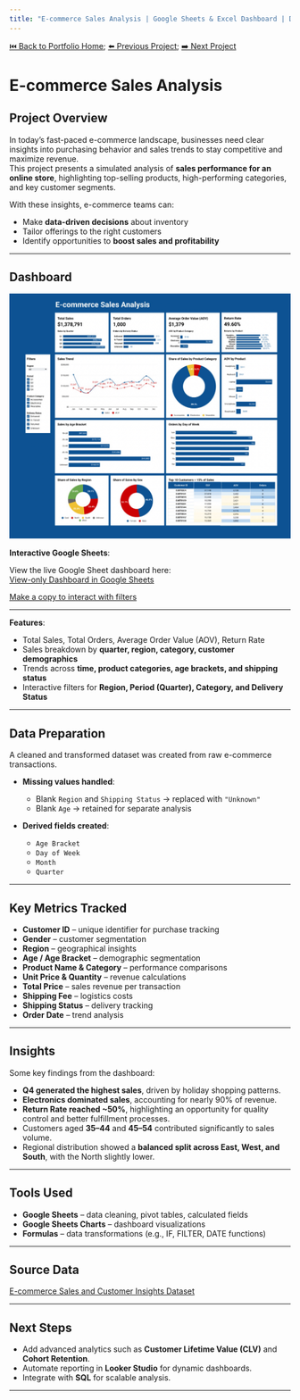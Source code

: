 ```yaml
---
title: "E-commerce Sales Analysis | Google Sheets & Excel Dashboard | Data Analyst Portfolio"
---
```

[⏮️ Back to Portfolio Home](../README.md); [⬅️ Previous Project](../digital-marketing-analysis/index.md); [➡️ Next Project](../personal-finance-analysis/index.md)

# E-commerce Sales Analysis

## Project Overview
In today’s fast-paced e-commerce landscape, businesses need clear insights into purchasing behavior and sales trends to stay competitive and maximize revenue.  
This project presents a simulated analysis of **sales performance for an online store**, highlighting top-selling products, high-performing categories, and key customer segments.  

With these insights, e-commerce teams can:
- Make **data-driven decisions** about inventory  
- Tailor offerings to the right customers  
- Identify opportunities to **boost sales and profitability**  

---

## Dashboard
![E-commerce Dashboard Screenshot](./dashboard.jpg)  

**Interactive Google Sheets**:

View the live Google Sheet dashboard here:  
[View-only Dashboard in Google Sheets](https://docs.google.com/spreadsheets/d/10rubzJVFPSoYWgZBLaB9XAg144oszKXX2VnCMkMYYx4/edit?usp=drivesdk)

[Make a copy to interact with filters](https://docs.google.com/spreadsheets/d/10rubzJVFPSoYWgZBLaB9XAg144oszKXX2VnCMkMYYx4/copy)

---

**Features**:
- Total Sales, Total Orders, Average Order Value (AOV), Return Rate  
- Sales breakdown by **quarter, region, category, customer demographics**  
- Trends across **time, product categories, age brackets, and shipping status**  
- Interactive filters for **Region, Period (Quarter), Category, and Delivery Status**  

---

## Data Preparation
A cleaned and transformed dataset was created from raw e-commerce transactions.  

- **Missing values handled**:  
  - Blank `Region` and `Shipping Status` → replaced with `"Unknown"`  
  - Blank `Age` → retained for separate analysis  

- **Derived fields created**:  
  - `Age Bracket`  
  - `Day of Week`  
  - `Month`  
  - `Quarter`  

---

## Key Metrics Tracked
- **Customer ID** – unique identifier for purchase tracking  
- **Gender** – customer segmentation  
- **Region** – geographical insights  
- **Age / Age Bracket** – demographic segmentation  
- **Product Name & Category** – performance comparisons  
- **Unit Price & Quantity** – revenue calculations  
- **Total Price** – sales revenue per transaction  
- **Shipping Fee** – logistics costs  
- **Shipping Status** – delivery tracking  
- **Order Date** – trend analysis  

---

## Insights
Some key findings from the dashboard:  
- **Q4 generated the highest sales**, driven by holiday shopping patterns.  
- **Electronics dominated sales**, accounting for nearly 90% of revenue.  
- **Return Rate reached ~50%**, highlighting an opportunity for quality control and better fulfillment processes.  
- Customers aged **35–44** and **45–54** contributed significantly to sales volume.  
- Regional distribution showed a **balanced split across East, West, and South**, with the North slightly lower.  

---

## Tools Used
- **Google Sheets** – data cleaning, pivot tables, calculated fields  
- **Google Sheets Charts** – dashboard visualizations  
- **Formulas** – data transformations (e.g., IF, FILTER, DATE functions)  

---

## Source Data
[E-commerce Sales and Customer Insights Dataset](https://www.kaggle.com/datasets/refiaozturk/e-commerce-sales)  

---

## Next Steps
- Add advanced analytics such as **Customer Lifetime Value (CLV)** and **Cohort Retention**.  
- Automate reporting in **Looker Studio** for dynamic dashboards.  
- Integrate with **SQL** for scalable analysis.  

---
